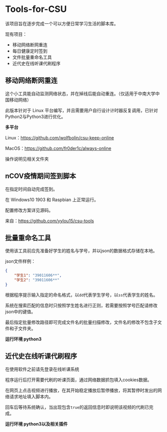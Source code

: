 # Tools-for-CSU

该项目旨在逐步完成一个可以方便日常学习生活的脚本库。

现有项目：

* 移动网络断网重连
* 每日健康定时签到
* 文件批量重命名工具
* 近代史在线听课代刷程序

## 移动网络断网重连

这个小工具能自动监测网络状态，并在掉线后能自动重连。（仅适用于中南大学中国移动网络）

此版本针对于 Linux 平台编写，并且需要用户自行设计计时器反复调用，已针对Python2与Python3进行优化。

**多平台**

Linux：<https://github.com/wolfbolin/csu-keep-online>

MacOS：<https://github.com/fr0der1c/always-online>

操作说明见相关文件夹

## nCOV疫情期间签到脚本

在指定时间自动完成签到。

在 Windows10 1903 和 Raspbian 上正常运行。

配置修改方案详见源码。

来自：<https://github.com/yylou15/csu-tools>

## 批量重命名工具

使用该工具前应先准备好学生的姓名与学号，并以json的数据格式存储在本地。

json文件样例：

```json
{
    "学生1": "39011606**",
    "学生2": "39011606**"
}
```

根据程序提示输入指定的命名格式，以`dd`代表学生学号，以`ss`代表学生的姓名。

系统在搜索匹配的信息时只按照学生姓名进行正则，若需要按照学号匹配请修改json中的键值。

最后指定批量修改路径即可完成文件名的批量扫描修改，文件名的修改不包含子文件和子文件夹。

**运行环境 python3**

## 近代史在线听课代刷程序

在使用软件之前请先登录在线听课系统

程序运行后打开需要代刷的听课页面，通过网络数据抓包填入cookies数据。

在网页上点击视频进行播放，在其开始稳定播放后暂停播放，将其暂停时发出的网络请求地址填入脚本内。

回车后等待系统确认，当出现包含`true`的返回信息时即说明该视频的代刷已完成。

**运行环境 python3以及相关插件**

